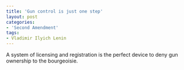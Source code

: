 ```yaml
---
title: 'Gun control is just one step'
layout: post
categories:
- 'Second Amendment'
tags:
- Vladimir Ilyich Lenin
---
```


A system of licensing and registration is the perfect device to deny gun ownership to the bourgeoisie.